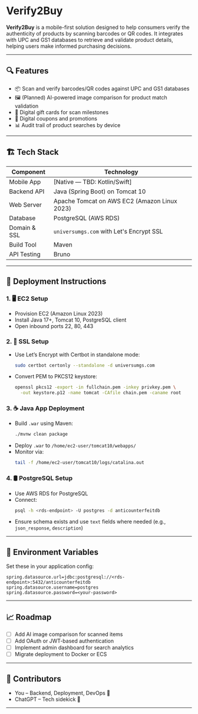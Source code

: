 # Verify2Buy

**Verify2Buy** is a mobile-first solution designed to help consumers verify the authenticity of products by scanning barcodes or QR codes. It integrates with UPC and GS1 databases to retrieve and validate product details, helping users make informed purchasing decisions.

---

## 🔍 Features

- 📦 Scan and verify barcodes/QR codes against UPC and GS1 databases
- 🖼️ (Planned) AI-powered image comparison for product match validation
- 🎁 Digital gift cards for scan milestones
- 🧾 Digital coupons and promotions
- 📊 Audit trail of product searches by device

---

## 🏗️ Tech Stack

| Component            | Technology                         |
|----------------------|-------------------------------------|
| Mobile App           | [Native — TBD: Kotlin/Swift]        |
| Backend API          | Java (Spring Boot) on Tomcat 10     |
| Web Server           | Apache Tomcat on AWS EC2 (Amazon Linux 2023) |
| Database             | PostgreSQL (AWS RDS)                |
| Domain & SSL         | `universumgs.com` with Let's Encrypt SSL |
| Build Tool           | Maven                               |
| API Testing          | Bruno                               |

---

## 🚀 Deployment Instructions

### 1. 🖥️ EC2 Setup
- Provision EC2 (Amazon Linux 2023)
- Install Java 17+, Tomcat 10, PostgreSQL client
- Open inbound ports 22, 80, 443

### 2. 🔐 SSL Setup
- Use Let’s Encrypt with Certbot in standalone mode:
  ```bash
  sudo certbot certonly --standalone -d universumgs.com
  ```
- Convert PEM to PKCS12 keystore:
  ```bash
  openssl pkcs12 -export -in fullchain.pem -inkey privkey.pem \
    -out keystore.p12 -name tomcat -CAfile chain.pem -caname root
  ```

### 3. ☕ Java App Deployment
- Build `.war` using Maven:
  ```bash
  ./mvnw clean package
  ```
- Deploy `.war` to `/home/ec2-user/tomcat10/webapps/`
- Monitor via:
  ```bash
  tail -f /home/ec2-user/tomcat10/logs/catalina.out
  ```

### 4. 🛢️ PostgreSQL Setup
- Use AWS RDS for PostgreSQL
- Connect:
  ```bash
  psql -h <rds-endpoint> -U postgres -d anticounterfeitdb
  ```
- Ensure schema exists and use `text` fields where needed (e.g., `json_response`, `description`)

---

## 🔧 Environment Variables

Set these in your application config:

```properties
spring.datasource.url=jdbc:postgresql://<rds-endpoint>:5432/anticounterfeitdb
spring.datasource.username=postgres
spring.datasource.password=<your-password>
```

---

## 📈 Roadmap

- [ ] Add AI image comparison for scanned items
- [ ] Add OAuth or JWT-based authentication
- [ ] Implement admin dashboard for search analytics
- [ ] Migrate deployment to Docker or ECS

---

## 👥 Contributors

- You – Backend, Deployment, DevOps 💪
- ChatGPT – Tech sidekick 🤖

---

